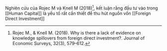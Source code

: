 Nghiên cứu của Rojec M và Knell M (2018)[^1], kết luận rằng đầu tư vào trong [[Human Capital]] là yếu tố rất cần thiết để thu hút nguồn vốn [[Foreign Direct Investment]]


[^1]: Rojec M., & Knell M. (2018). Why is there a lack of evidence on knowledge spillovers from foreign direct investment?. Journal of Economic Surveys, 32(3), 579–612.